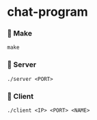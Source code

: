 # chat-program
### 🧸 Make
```make```

### 🧸 Server
```./server <PORT>```

### 🧸 Client
```./client <IP> <PORT> <NAME>```
